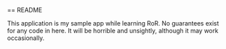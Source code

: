 == README

This application is my sample app while learning RoR.
No guarantees exist for any code in here. It will be horrible and unsightly, although
it may work occasionally.
